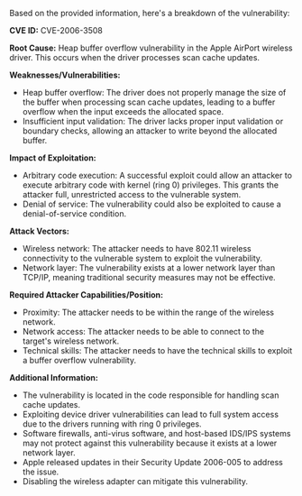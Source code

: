 Based on the provided information, here's a breakdown of the vulnerability:

**CVE ID:** CVE-2006-3508

**Root Cause:** Heap buffer overflow vulnerability in the Apple AirPort wireless driver. This occurs when the driver processes scan cache updates.

**Weaknesses/Vulnerabilities:**
*   Heap buffer overflow: The driver does not properly manage the size of the buffer when processing scan cache updates, leading to a buffer overflow when the input exceeds the allocated space.
*   Insufficient input validation: The driver lacks proper input validation or boundary checks, allowing an attacker to write beyond the allocated buffer.

**Impact of Exploitation:**
*   Arbitrary code execution: A successful exploit could allow an attacker to execute arbitrary code with kernel (ring 0) privileges. This grants the attacker full, unrestricted access to the vulnerable system.
*   Denial of service: The vulnerability could also be exploited to cause a denial-of-service condition.

**Attack Vectors:**
*   Wireless network: The attacker needs to have 802.11 wireless connectivity to the vulnerable system to exploit the vulnerability.
*   Network layer: The vulnerability exists at a lower network layer than TCP/IP, meaning traditional security measures may not be effective.

**Required Attacker Capabilities/Position:**
*   Proximity: The attacker needs to be within the range of the wireless network.
*   Network access: The attacker needs to be able to connect to the target's wireless network.
*   Technical skills: The attacker needs to have the technical skills to exploit a buffer overflow vulnerability.

**Additional Information:**
*   The vulnerability is located in the code responsible for handling scan cache updates.
*   Exploiting device driver vulnerabilities can lead to full system access due to the drivers running with ring 0 privileges.
*   Software firewalls, anti-virus software, and host-based IDS/IPS systems may not protect against this vulnerability because it exists at a lower network layer.
*   Apple released updates in their Security Update 2006-005 to address the issue.
*   Disabling the wireless adapter can mitigate this vulnerability.